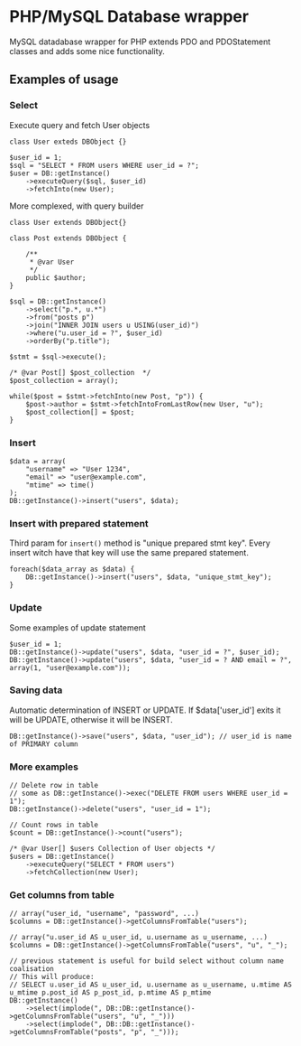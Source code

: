 PHP/MySQL Database wrapper
==========================

MySQL datadabase wrapper for PHP extends PDO and PDOStatement classes and adds some nice functionality.

Examples of usage
-----------------

### Select
Execute query and fetch User objects
	
	class User exteds DBObject {}
	
	$user_id = 1;
	$sql = "SELECT * FROM users WHERE user_id = ?";
	$user = DB::getInstance()
		->executeQuery($sql, $user_id)
		->fetchInto(new User);
	
More complexed, with query builder

	class User extends DBObject{}
	
	class Post extends DBObject {
		
		/**
		 * @var User
		 */
		public $author;
	}
	
	$sql = DB::getInstance()
		->select("p.*, u.*")
		->from("posts p")
		->join("INNER JOIN users u USING(user_id)")
		->where("u.user_id = ?", $user_id)
		->orderBy("p.title");
		
	$stmt = $sql->execute();
	
	/* @var Post[] $post_collection  */
	$post_collection = array();
	
	while($post = $stmt->fetchInto(new Post, "p")) {
		$post->author = $stmt->fetchIntoFromLastRow(new User, "u");
		$post_collection[] = $post;
	}
	

### Insert 

	$data = array(
		"username" => "User 1234",
		"email" => "user@example.com",
		"mtime" => time()
	);
	DB::getInstance()->insert("users", $data);
	
### Insert with prepared statement
Third param for `insert()` method is "unique prepared stmt key". Every insert witch have that key will use the same prepared statement.

	foreach($data_array as $data) {
		DB::getInstance()->insert("users", $data, "unique_stmt_key");
	}

### Update
Some examples of update statement
	
	$user_id = 1;
	DB::getInstance()->update("users", $data, "user_id = ?", $user_id);
	DB::getInstance()->update("users", $data, "user_id = ? AND email = ?", array(1, "user@example.com"));
	
	
### Saving data
Automatic determination of INSERT or UPDATE. If $data['user_id'] exits it will be UPDATE, otherwise it will be INSERT.

	DB::getInstance()->save("users", $data, "user_id"); // user_id is name of PRIMARY column
	
### More examples
	
	// Delete row in table
	// some as DB::getInstance()->exec("DELETE FROM users WHERE user_id = 1");
	DB::getInstance()->delete("users", "user_id = 1");
	
	// Count rows in table
	$count = DB::getInstance()->count("users");
	
	/* @var User[] $users Collection of User objects */
	$users = DB::getInstance()
		->executeQuery("SELECT * FROM users")
		->fetchCollection(new User);
	
### Get columns from table
	
	// array("user_id, "username", "password", ...)
	$columns = DB::getInstance()->getColumnsFromTable("users");
	
	// array("u.user_id AS u_user_id, u.username as u_username, ...)
	$columns = DB::getInstance()->getColumnsFromTable("users", "u", "_");
	
	// previous statement is useful for build select without column name coalisation
	// This will produce:
	// SELECT u.user_id AS u_user_id, u.username as u_username, u.mtime AS u_mtime p.post_id AS p_post_id, p.mtime AS p_mtime
	DB::getInstance()
		->select(implode(", DB::DB::getInstance()->getColumnsFromTable("users", "u", "_")))
		->select(implode(", DB::DB::getInstance()->getColumnsFromTable("posts", "p", "_")));
